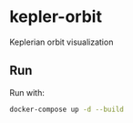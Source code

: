 # kepler-orbit
Keplerian orbit visualization

## Run

Run with:

```sh
docker-compose up -d --build
```
